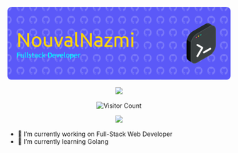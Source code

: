 <p align="center">
  <img src="github-header-image.png" width="1000">
</p>

<p align="center">
   <img src="https://readme-typing-svg.herokuapp.com/?lines=First,+solve+the+problem.;Then,+write+the+code.&font=Fira+Code&center=true&width=440&height=45&color=60a5fa&vCenter=true&size=22">
</p>

<p align="center">
    <img src="https://github-readme-stats.vercel.app/api?username=nazmisani&show_icons=true&theme=tokyonight" alt="Visitor Count">
</p>


<p align="center">
  <img src="https://user-images.githubusercontent.com/74038190/225813708-98b745f2-7d22-48cf-9150-083f1b00d6c9.gif" width="700">
</p>




- 🔭 I’m currently working on Full-Stack Web Developer
- 🌱 I’m currently learning Golang



